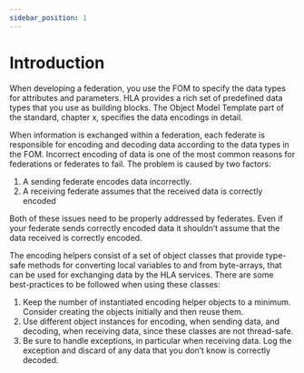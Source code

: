 ```yaml
---
sidebar_position: 1
---
```


# Introduction 

When developing a federation, you use the FOM to specify the data types for attributes and parameters. HLA provides a rich set of predefined data types that you use as building blocks. The Object Model Template part of the standard, chapter x, specifies the data encodings in detail. 

When information is exchanged within a federation, each federate is responsible for encoding and decoding data according to the data types in the FOM. Incorrect encoding of data is one of the most common reasons for federations or federates to fail. The problem is caused by two factors:

1.	A sending federate encodes data incorrectly.
2.	A receiving federate assumes that the received data is correctly encoded

Both of these issues need to be properly addressed by federates. Even if your federate sends correctly encoded data it shouldn’t assume that the data received is correctly encoded.

The encoding helpers consist of a set of object classes that provide type-safe methods for converting local variables to and from byte-arrays, that can be used for exchanging data by the HLA services. There are some best-practices to be followed when using these classes:

1.	Keep the number of instantiated encoding helper objects to a minimum. Consider creating the objects initially and then reuse them.
2.	Use different object instances for encoding, when sending data, and decoding, when receiving data, since these classes are not thread-safe.
3.	Be sure to handle exceptions, in particular when receiving data. Log the exception and discard of any data that you don’t know is correctly decoded.
